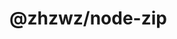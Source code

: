 # @zhzwz/node-zip

<!--
COREPACK_INTEGRITY_KEYS=0 corepack use pnpm@10
pnpm add -D eslint@latest @antfu/eslint-config@latest
pnpm add -D unbuild
-->
